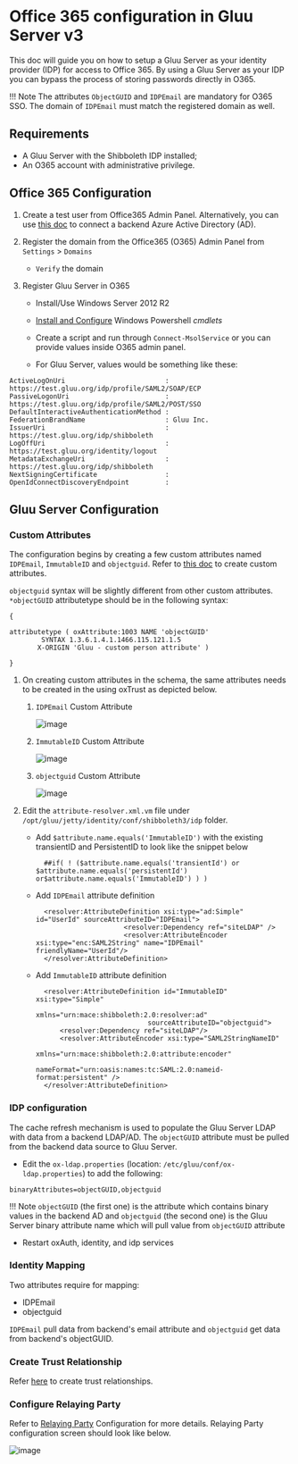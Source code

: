 # Office 365 configuration in Gluu Server v3

This doc will guide you on how to setup a Gluu Server as your identity provider (IDP) for access to Office 365. 
By using a Gluu Server as your IDP you can bypass the process of storing passwords directly in O365.

!!! Note
    The attributes `ObjectGUID` and `IDPEmail` are mandatory for O365 SSO. The domain of `IDPEmail` must match the 
    registered domain as well.
    
## Requirements

- A Gluu Server with the Shibboleth IDP installed;
- An O365 account with administrative privilege.

## Office 365 Configuration 

1. Create a test user from Office365 Admin Panel. Alternatively, you can 
use [this doc](https://azure.microsoft.com/en-us/documentation/articles/active-directory-aadconnect/) to connect a 
backend Azure Active Directory (AD).  

2. Register the domain from the Office365 (O365) Admin Panel from `Settings` > `Domains`

    - `Verify` the domain

3. Register Gluu Server in O365

    - Install/Use Windows Server 2012 R2

    - [Install and Configure](https://technet.microsoft.com/en-us/library/jj205464) Windows Powershell *cmdlets*

    - Create a script and run through `Connect-MsolService` or you can provide values inside O365 admin panel. 
    
    - For Gluu Server, values would be something like these: 
    
```
ActiveLogOnUri                         : https://test.gluu.org/idp/profile/SAML2/SOAP/ECP
PassiveLogonUri                        : https://test.gluu.org/idp/profile/SAML2/POST/SSO 
DefaultInteractiveAuthenticationMethod :
FederationBrandName                    : Gluu Inc.
IssuerUri                              : https://test.gluu.org/idp/shibboleth
LogOffUri                              : https://test.gluu.org/identity/logout
MetadataExchangeUri                    : https://test.gluu.org/idp/shibboleth
NextSigningCertificate                 :
OpenIdConnectDiscoveryEndpoint         :

```

## Gluu Server Configuration

### Custom Attributes  

The configuration begins by creating a few custom attributes named `IDPEmail`, `ImmutableID` and `objectguid`. 
Refer to [this doc](../../admin-guide/attribute/#custom-attributes) to create custom attributes.

`objectguid` syntax will be slightly different from other custom attributes.
`*objectGUID` attributetype should be in the following syntax:

```
{

attributetype ( oxAttribute:1003 NAME 'objectGUID'
        SYNTAX 1.3.6.1.4.1.1466.115.121.1.5        
       X-ORIGIN 'Gluu - custom person attribute' )

}
```
1. On creating custom attributes in the schema, the same attributes needs to be created in the using oxTrust as depicted below.

    1. `IDPEmail` Custom Attribute
    
        ![image](../../img/integration/idpemail.png)
    
    2. `ImmutableID` Custom Attribute
    
        ![image](../../img/integration/immutableid.png)
    
    3. `objectguid` Custom Attribute
    
        ![image](../../img/integration/objectguid.png)


2. Edit the `attribute-resolver.xml.vm` file under `/opt/gluu/jetty/identity/conf/shibboleth3/idp` folder.

    - Add `$attribute.name.equals('ImmutableID')` with the existing transientID and PersistentID to look like the snippet below
 
            ##if( ! ($attribute.name.equals('transientId') or $attribute.name.equals('persistentId') or$attribute.name.equals('ImmutableID') ) )
            
    - Add `IDPEmail` attribute definition
    
            <resolver:AttributeDefinition xsi:type="ad:Simple" id="UserId" sourceAttributeID="IDPEmail">
                                <resolver:Dependency ref="siteLDAP" />
                                <resolver:AttributeEncoder xsi:type="enc:SAML2String" name="IDPEmail" friendlyName="UserId"/>
            </resolver:AttributeDefinition> 
        
    - Add `ImmutableID` attribute definition
        
            <resolver:AttributeDefinition id="ImmutableID" xsi:type="Simple"
                                      xmlns="urn:mace:shibboleth:2.0:resolver:ad"
                                      sourceAttributeID="objectguid">
                <resolver:Dependency ref="siteLDAP"/>
                <resolver:AttributeEncoder xsi:type="SAML2StringNameID"
                                        xmlns="urn:mace:shibboleth:2.0:attribute:encoder"
                                        nameFormat="urn:oasis:names:tc:SAML:2.0:nameid-format:persistent" />
            </resolver:AttributeDefinition>  

### IDP configuration
The cache refresh mechanism is used to populate the Gluu Server LDAP with data from a backend LDAP/AD. The `objectGUID` 
attribute must be pulled from the backend data source to Gluu Server.

- Edit the `ox-ldap.properties` (location: `/etc/gluu/conf/ox-ldap.properties`) to add the following:

`binaryAttributes=objectGUID,objectguid`

!!! Note 
    `objectGUID` (the first one) is the attribute which contains binary values in the backend AD 
    and `objectguid` (the second one) is the Gluu Server binary attribute name which will pull value from `objectGUID` attribute

- Restart oxAuth, identity, and idp services

### Identity Mapping

Two attributes require for mapping: 

 - IDPEmail
 - objectguid

`IDPEmail` pull data from backend's email attribute and `objectguid` get data from backend's objectGUID. 

### Create Trust Relationship
Refer [here](../../admin-guide/saml/#create-a-trust-relationship-in-the-gluu-server) to create trust relationships.

### Configure Relaying Party

Refer to [Relaying Party](../../admin-guide/#relying-party-configuration) Configuration for more details. 
Relaying Party configuration screen should look like below.

![image](../../img/integration/o365_trelationship.png)